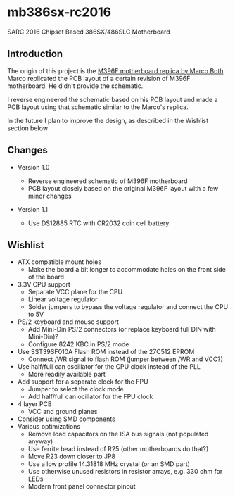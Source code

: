 # mb386sx-rc2016
SARC 2016 Chipset Based 386SX/486SLC Motherboard

## Introduction

The origin of this project is the [M396F motherboard replica by Marco Both](https://github.com/Marco-Both/M396F-Replika). Marco replicated the PCB layout of a certain revision of M396F motherboard. He didn't provide the schematic.

I reverse engineered the schematic based on his PCB layout and made a PCB layout using that schematic similar to the Marco's replica.

In the future I plan to improve the design, as described in the Wishlist section below

## Changes

* Version 1.0
  * Reverse engineered schematic of M396F motherboard
  * PCB layout closely based on the original M396F layout with a few minor changes

* Version 1.1
  * Use DS12885 RTC with CR2032 coin cell battery

## Wishlist

* ATX compatible mount holes
  * Make the board a bit longer to accommodate holes on the front side of the board
* 3.3V CPU support
  * Separate VCC plane for the CPU
  * Linear voltage regulator
  * Solder jumpers to bypass the voltage regulator and connect the CPU to 5V
* PS/2 keyboard and mouse support
  * Add Mini-Din PS/2 connectors (or replace keyboard full DIN with Mini-Din)?
  * Configure 8242 KBC in PS/2 mode
* Use SST39SF010A Flash ROM instead of the 27C512 EPROM
  * Connect /WR signal to flash ROM (jumper between /WR and VCC?)
* Use half/full can oscillator for the CPU clock instead of the PLL
  * More readily available part
* Add support for a separate clock for the FPU
  * Jumper to select the clock mode
  * Add half/full can ocillator for the FPU clock
* 4 layer PCB
  * VCC and ground planes
* Consider using SMD components
* Various optimizations
  * Remove load capacitors on the ISA bus signals (not populated anyway)
  * Use ferrite bead instead of R25 (other motherboards do that?)
  * Move R23 down closer to JP8
  * Use a low profile 14.31818 MHz crystal (or an SMD part)
  * Use otherwise unused resistors in resistor arrays, e.g. 330 ohm for LEDs
  * Modern front panel connector pinout
